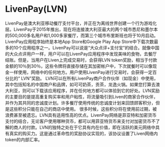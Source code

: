 # 

# LivenPay(LVN)

LivenPay是澳大利亚移动餐厅支付平台，并正在为离线世界创建一个行为游戏化层。LivenPay于2015年推出，现在将连接澳大利亚最大的两个城市悉尼和墨尔本的500,000多名用户和1,000多家餐厅，而第三个城市布里斯班也将于10月启动。
LivenPay应用程序始终是本地App Store和Google Play App Store中下载次数最多的10个应用程序之一。LivenPay可以说是“大众点评+支付宝”的结合。就像中国的大众点评用户一样，用户可以在LivenPay应用程序中发现美味的食物，去餐厅结账。但是，当用户在Liven上完成交易时，会获得LVN token奖励，相当于付款金额的10％到30％，这些令牌将直接存储在其加密帐户中，下次就餐时可以像现金一样使用，网络中的任何地方。用户使用LivenPay进行交易时，会获得一定百分比的“ LVN”奖励。
LVN可以在所有LivenPay商户合作伙伴（如现金）中使用，其中包括知名的中国商户和品牌，如可可奶茶，贡茶，龙逸火锅。如果您打算去澳大利亚，则可以下载该应用程序，并在任何地方都可以体验到它的好处。LVN奖励的主要目的是提高重复购买率和用户粘性，将流量吸引到Liven的商家合作伙伴，并作为其共同的忠诚度计划。许多餐厅使用传统的忠诚度计划来回馈顾客积分，但是这些积分只能在自己的商店中使用。
很多时候，这些积分将在使用前过期，被浪费甚至被遗忘。LVN具有适用性高的优点。LivenPay网络是菲亚特和加密货币支付的结合，无论客户使用哪种货币，都可以用菲亚特货币来支付对加密货币不了解的商人的付款。LVN的独特之处在于它具有内在价值，即在活跃的美元网络中具有真实的购买力。这是通过革命性的奖励协议实现的，该协议设置了Liven网络内token的内部汇率。

